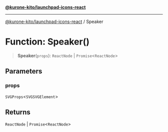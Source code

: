 [**@kurone-kito/launchpad-icons-react**](../README.md)

***

[@kurone-kito/launchpad-icons-react](../globals.md) / Speaker

# Function: Speaker()

> **Speaker**(`props`): `ReactNode` \| `Promise`\<`ReactNode`\>

## Parameters

### props

`SVGProps`\<`SVGSVGElement`\>

## Returns

`ReactNode` \| `Promise`\<`ReactNode`\>
